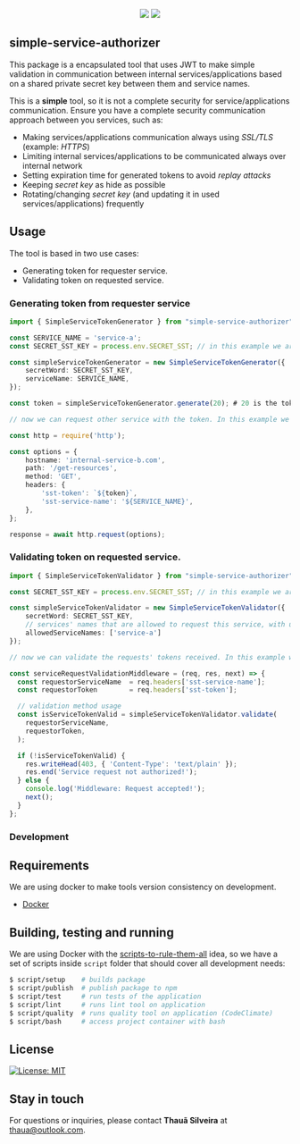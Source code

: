 <p align="center">
<a href="https://codeclimate.com/github/thaua/simple-service-authorizer/maintainability"><img src="https://api.codeclimate.com/v1/badges/aa9f54c6e09f5bf703bf/maintainability" /></a>
<a href="https://codeclimate.com/github/thaua/simple-service-authorizer/test_coverage"><img src="https://api.codeclimate.com/v1/badges/aa9f54c6e09f5bf703bf/test_coverage" /></a>
</p>

## simple-service-authorizer

This package is a encapsulated tool that uses JWT to make simple validation in communication between internal services/applications based on a shared private secret key between them and service names.

This is a **simple** tool, so it is not a complete security for service/applications communication. Ensure you have a complete security communication approach between you services, such as:
- Making services/applications communication always using _SSL/TLS_ (example: _HTTPS_)
- Limiting internal services/applications to be communicated always over internal network
- Setting expiration time for generated tokens to avoid _replay attacks_
- Keeping _secret key_ as hide as possible
- Rotating/changing _secret key_ (and updating it in used services/applications) frequently

## Usage

The tool is based in two use cases:

- Generating token for requester service.
- Validating token on requested service.

### Generating token from requester service

```typescript
import { SimpleServiceTokenGenerator } from "simple-service-authorizer";

const SERVICE_NAME = 'service-a';
const SECRET_SST_KEY = process.env.SECRET_SST; // in this example we are getting from env var

const simpleServiceTokenGenerator = new SimpleServiceTokenGenerator({
    secretWord: SECRET_SST_KEY,
    serviceName: SERVICE_NAME,
});

const token = simpleServiceTokenGenerator.generate(20); # 20 is the token expiration time in seconds

// now we can request other service with the token. In this example we will use HTTP

const http = require('http');

const options = {
    hostname: 'internal-service-b.com',
    path: '/get-resources',
    method: 'GET',
    headers: {
        'sst-token': `${token}`,
        'sst-service-name': '${SERVICE_NAME}',
    },
};

response = await http.request(options);
```

### Validating token on requested service.

```typescript
import { SimpleServiceTokenValidator } from "simple-service-authorizer";

const SECRET_SST_KEY = process.env.SECRET_SST; // in this example we are getting from env var

const simpleServiceTokenValidator = new SimpleServiceTokenValidator({
    secretWord: SECRET_SST_KEY,
    // services' names that are allowed to request this service, with undefinition on this, all service-names will be accept
    allowedServiceNames: ['service-a'] 
});

// now we can validate the requests' tokens received. In this example we are creating a middleware for Node.js http requests

const serviceRequestValidationMiddleware = (req, res, next) => {
  const requestorServiceName  = req.headers['sst-service-name'];
  const requestorToken        = req.headers['sst-token'];

  // validation method usage
  const isServiceTokenValid = simpleServiceTokenValidator.validate(
    requestorServiceName,
    requestorToken,
  );

  if (!isServiceTokenValid) {
    res.writeHead(403, { 'Content-Type': 'text/plain' });
    res.end('Service request not authorized!');
  } else {
    console.log('Middleware: Request accepted!');
    next();
  }
};

```

### Development

## Requirements

We are using docker to make tools version consistency on development.

- [Docker](https://www.docker.com/get-started)

## Building, testing and running

We are using Docker with the [scripts-to-rule-them-all](https://github.com/github/scripts-to-rule-them-all) idea, so we
have a set of scripts inside `script` folder that should cover all development needs:

```bash
$ script/setup    # builds package
$ script/publish  # publish package to npm
$ script/test     # run tests of the application
$ script/lint     # runs lint tool on application
$ script/quality  # runs quality tool on application (CodeClimate)
$ script/bash     # access project container with bash
```

## License

[![License: MIT](https://img.shields.io/badge/License-MIT-yellow.svg)](LICENSE)

## Stay in touch

For questions or inquiries, please contact **Thauã Silveira** at [thaua@outlook.com](mailto:thaua@outlook.com).
